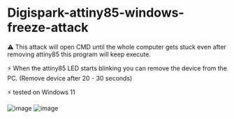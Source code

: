 # Digispark-attiny85-windows-freeze-attack

⚠️ This attack will open CMD until the whole computer gets stuck even after removing attiny85 this program will keep execute.

⚡ When the attiny85 LED starts blinking you can remove the device from the PC. (Remove device after 20 - 30 seconds)

⚡ tested on Windows 11

![image](https://github.com/user-attachments/assets/9e7d868f-3e6c-4695-971d-91bee927b5cd)
![image](https://github.com/user-attachments/assets/fc3c7ce5-665f-4c1a-b813-7f3423cf8d9a)

